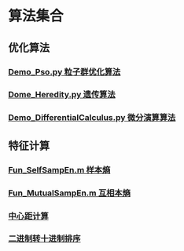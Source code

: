 # 算法集合
## 优化算法
### [Demo_Pso.py 粒子群优化算法](https://github.com/chandlerye/Algorithm-set/blob/main/Python/Demo_Pso.py)
### [Dome_Heredity.py  遗传算法](https://github.com/chandlerye/Algorithm-set/blob/main/Python/Dome_Heredity.py)
### [Demo_DifferentialCalculus.py  微分演算算法](https://github.com/chandlerye/Algorithm-set/blob/main/Python/Demo_DifferentialCalculus.py)
## 特征计算
### [Fun_SelfSampEn.m 样本熵](https://github.com/chandlerye/Algorithm-set/blob/main/Matlab/Fun_SelfSampEn.m)
### [Fun_MutualSampEn.m 互相本熵](https://github.com/chandlerye/Algorithm-set/blob/main/Matlab/Fun_MutualSampEn.m)
### [中心距计算](https://github.com/chandlerye/Algorithm-set/blob/main/Matlab/Fun_CalMoment.m)
### [二进制转十进制排序](https://github.com/chandlerye/Algorithm-set/blob/main/Matlab/Fun_SortNat.m)
